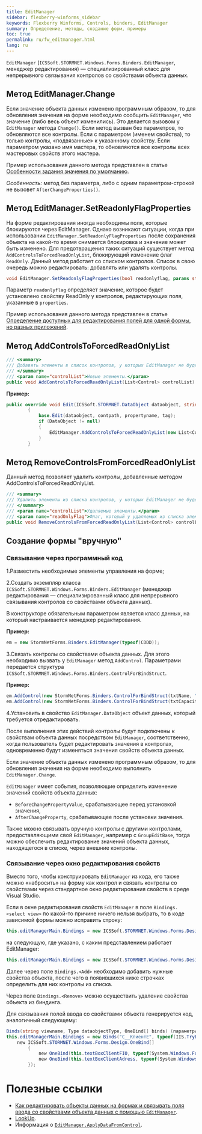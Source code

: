 ```yaml
---
title: EditManager
sidebar: flexberry-winforms_sidebar
keywords: Flexberry Winforms, Controls, binders, EditManager
summary: Определение, методы, создание форм, примеры
toc: true
permalink: ru/fw_editmanager.html
lang: ru
---
```


`EditManager` (`ICSSoft.STORMNET.Windows.Forms.Binders.EditManager`, менеджер редактирования) — специализированный класс для непрерывного связывания контролов со свойствами объекта данных.

## Метод EditManager.Change

Если значение объекта данных изменено программным образом, то для обновления значения на форме необходимо сообщить `EditManager`, что значение (либо весь объект изменились). Это делается вызовом у `EditManager` метода `Change()`. Если метод вызван без параметров, то обновляются все контролы. Если с параметром (именем свойства), то только контролы, «подвязанные» к указанному свойству. Если параметром указано имя мастера, то обновляются все контролы всех мастеровых свойств этого мастера.

Пример использования данного метода представлен в статье [Особенности задания значения по умолчанию](fo_features-dafault-value.html).

_Особенность:_ метод без параметра, либо с одним параметром-строкой не вызовет `AfterChangeProperties()`.

## Метод EditManager.SetReadonlyFlagProperties

На форме редактирования иногда необходимы поля, которые блокируются через EditManager. Однако возникают ситуации, когда при использовании `EditManager.SetReadonlyFlagProperties` после сохранения объекта на какой-то время снимается блокировка и значение может быть изменено. Для предотвращения таких ситуаций существует метод `AddControlsToForcedReadOnlyList`, блокирующий изменение флаг `ReadOnly`. Данный метод работает со списком контролов. Список в свою очередь можно редактировать: добавлять или удалять контролы.

```csharp
void EditManager.SetReadonlyFlagProperties(bool readonlyflag, params string[] properties)
```

Параметр `readonlyflag` определяет значение, которое будет установлено свойству ReadOnly у контролов, редактирующих поля, указанные в `properties`.

Пример использования данного метода представлен в статье [Определение доступных для редактирования полей для одной формы, но разных приложений](fw_different-applications-and-fields.html).

## Метод AddControlsToForcedReadOnlyList

```csharp
/// <summary>
/// Добавить элементы в список контролов, у которых EditManager не будет менять флаг ReadOnly.
/// </summary>
/// <param name="controlList">Новые элементы.</param>
public void AddControlsToForcedReadOnlyList(List<Control> controlList)
```

__Пример:__

```csharp
public override void Edit(ICSSoft.STORMNET.DataObject dataobject, string contpath, string propertyname, object tag)
        {
            base.Edit(dataobject, contpath, propertyname, tag);
            if (DataObject != null)
            {
                EditManager.AddControlsToForcedReadOnlyList(new List<Control>() { ctrlФИО });
            }
        }
```

## Метод RemoveControlsFromForcedReadOnlyList

Данный метод позволяет удалить контролы, добавленные методом AddControlsToForcedReadOnlyList.

```csharp
/// <summary>
/// Удалить элементы из списка контролов, у которых EditManager не будет менять флаг ReadOnly.
/// </summary>
/// <param name="controlList">Удаляемые элементы.</param>
/// <param name="readOnlyFlag">Флаг, который у удаляемых из списка элементов нужно проставить в свойство ReadOnly.</param>
public void RemoveControlsFromForcedReadOnlyList(List<Control> controlList, bool readOnlyFlag = false)
```

## Создание формы "вручную"

### Связывание через программный код

1.Разместить необходимые элементы управления на форме;

2.Создать экземпляр класса `ICSSoft.STORMNET.Windows.Forms.Binders.EditManager` (менеджер редактирования — специализированный класс для непрерывного связывания контролов со свойствами объекта данных).

В конструкторе обязательным параметром является класс данных, на который настраивается менеджер редактирования.

__Пример:__

```csharp
em = new StormNetForms.Binders.EditManager(typeof(CDDD));
```

3.Связать контролы со свойствами объекта данных. Для этого необходимо вызвать у `EditManager` метод `AddControl`. Параметрами передается структура `ICSSoft.STORMNET.Windows.Forms.Binders.ControlForBindStruct`.

__Пример:__

```csharp
em.AddControl(new StormNetForms.Binders.ControlForBindStruct(txtName, "Text"), "Наименование");
em.AddControl(new StormNetForms.Binders.ControlForBindStruct(txtCapacity, "Text"), "Объем");
```

4.Установить в свойство `EditManager.DataObject` объект данных, который требуется отредактировать.

После выполнения этих действий контролы будут подключены к свойствам объекта данных посредством `EditManager`, соответственно, когда пользователь будет редактировать значения в контролах, одновременно будут изменяться значения свойств объекта данных.

Если значение объекта данных изменено программным образом, то для обновления значения на форме необходимо выполнить `EditManager.Change`.

`EditManager` имеет события, позволяющие определить изменение значений свойств объекта данных:

* `BeforeChangePropertyValue`, срабатывающее перед установкой значения,
* `AfterChangeProperty`, срабатывающее после установки значения.

Также можно связывать вручную контролы с другими контролами, предоставляющими свой `EditManager`, например с `GroupEditBase`, тогда можно обеспечить редактирование значений объекта данных, находящегося в списке, через внешние контролы.

### Связывание через окно редактирования свойств

Вместо того, чтобы конструировать `EditManager` из кода, его также можно «набросить» на форму как контрол и связать контролы со свойствами через стандартное окно редактирования свойств в среде Visual Studio.

Если в окне редактирования свойств `EditManager` в поле `Bindings.<select view>` по какой-то причине ничего нельзя выбрать, то в коде зависимой формы можно исправить строку:

```csharp
this.editManagerMain.Bindings = new ICSSoft.STORMNET.Windows.Forms.Design.Binds("", null, null);
```

на следующую, где указано, с каким представлением работает EditManager:

```csharp
this.editManagerMain.Bindings = new ICSSoft.STORMNET.Windows.Forms.Design.Binds("C__КлиентE", typeof(IIS.TryFilter.Клиент), null);
```

Далее через поле `Bindings.<Add>` необходимо добавить нужные свойства объекта, после чего в появившихся ниже строчках определить для них контролы из списка.

Через поле `Bindings.<Remove>` можно осуществить удаление свойства объекта из биндинга.

Для связывания полей ввода со свойствами объекта генерируется код, аналогичный следующему:

```csharp
Binds(string viewname, Type dataobjectType, OneBind[] binds) (параметры для создания объектов класса OneBind аналогичны параметрам структуры ControlForBindStruct).
this.editManagerMain.Bindings = new Binds("C__КлиентE", typeof(IIS.TryFilter.Клиент),
    new ICSSoft.STORMNET.Windows.Forms.Design.OneBind[]
        {
            new OneBind(this.textBoxClientFIO, typeof(System.Windows.Forms.TextBox), "Text", null, "ФИО"),
            new OneBind(this.textBoxClientAdress, typeof(System.Windows.Forms.TextBox), "Text", null, "Прописка")
        });
```

# Полезные ссылки

* [Как редактировать объекты данных на формах и связывать поля ввода со свойствами объекта данных с помощью `EditManager`](fw_edit-objects-on-forms.html).
* [LookUp](fw_lookup.html).
* Информация о [`EditManager.ApplyDataFromControl`](fw_focus-and-ctrl-s.html).
